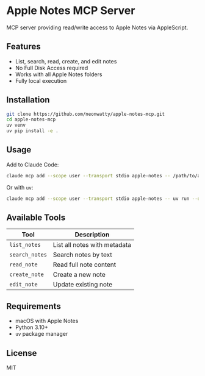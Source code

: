 # Apple Notes MCP Server

MCP server providing read/write access to Apple Notes via AppleScript.

## Features

- List, search, read, create, and edit notes
- No Full Disk Access required
- Works with all Apple Notes folders
- Fully local execution

## Installation

```bash
git clone https://github.com/neonwatty/apple-notes-mcp.git
cd apple-notes-mcp
uv venv
uv pip install -e .
```

## Usage

Add to Claude Code:

```bash
claude mcp add --scope user --transport stdio apple-notes -- /path/to/apple-notes-mcp/.venv/bin/python -m apple_notes_mcp.server
```

Or with `uv`:

```bash
claude mcp add --scope user --transport stdio apple-notes -- uv run --directory /path/to/apple-notes-mcp python -m apple_notes_mcp.server
```

## Available Tools

| Tool | Description |
|------|-------------|
| `list_notes` | List all notes with metadata |
| `search_notes` | Search notes by text |
| `read_note` | Read full note content |
| `create_note` | Create a new note |
| `edit_note` | Update existing note |

## Requirements

- macOS with Apple Notes
- Python 3.10+
- `uv` package manager

## License

MIT
